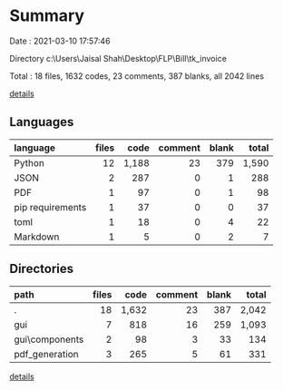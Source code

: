 # Summary

Date : 2021-03-10 17:57:46

Directory c:\Users\Jaisal Shah\Desktop\FLP\Bill\tk_invoice

Total : 18 files,  1632 codes, 23 comments, 387 blanks, all 2042 lines

[details](details.md)

## Languages
| language | files | code | comment | blank | total |
| :--- | ---: | ---: | ---: | ---: | ---: |
| Python | 12 | 1,188 | 23 | 379 | 1,590 |
| JSON | 2 | 287 | 0 | 1 | 288 |
| PDF | 1 | 97 | 0 | 1 | 98 |
| pip requirements | 1 | 37 | 0 | 0 | 37 |
| toml | 1 | 18 | 0 | 4 | 22 |
| Markdown | 1 | 5 | 0 | 2 | 7 |

## Directories
| path | files | code | comment | blank | total |
| :--- | ---: | ---: | ---: | ---: | ---: |
| . | 18 | 1,632 | 23 | 387 | 2,042 |
| gui | 7 | 818 | 16 | 259 | 1,093 |
| gui\components | 2 | 98 | 3 | 33 | 134 |
| pdf_generation | 3 | 265 | 5 | 61 | 331 |

[details](details.md)